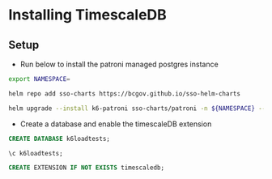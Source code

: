 # Installing TimescaleDB

## Setup

- Run below to install the patroni managed postgres instance

```sh
export NAMESPACE=

helm repo add sso-charts https://bcgov.github.io/sso-helm-charts

helm upgrade --install k6-patroni sso-charts/patroni -n ${NAMESPACE} --version 1.6.0 -f ${NAMESPACE}-values.yaml
```

- Create a database and enable the timescaleDB extension

```sql
CREATE DATABASE k6loadtests;

\c k6loadtests;

CREATE EXTENSION IF NOT EXISTS timescaledb;
```
